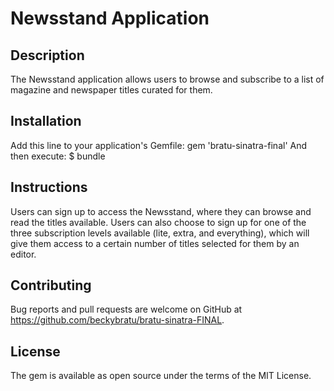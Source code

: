 # Newsstand Application

 ## Description

 The Newsstand application allows users to browse and subscribe to a list of magazine and newspaper titles curated
 for them.

 ## Installation

 Add this line to your application's Gemfile:
 gem 'bratu-sinatra-final'
 And then execute:
 $ bundle

 ## Instructions

 Users can sign up to access the Newsstand, where they can browse and read the titles available. Users can also choose to sign up for one of the three subscription levels available (lite, extra, and everything), which will give them access to a certain number of titles selected for them by an editor. 

 ## Contributing
 Bug reports and pull requests are welcome on GitHub at https://github.com/beckybratu/bratu-sinatra-FINAL.

 ## License
 The gem is available as open source under the terms of the MIT License.
